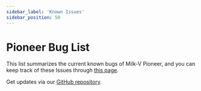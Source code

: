 ```yaml
---
sidebar_label: 'Known Issues'
sidebar_position: 50
---
```

# Pioneer Bug List
This list summarizes the current known bugs of Milk-V Pioneer, and you can keep track of these Issues through [this page](https://github.com/milkv-pioneer/issues/issues).
  
  
Get updates via our [GitHub repository](https://github.com/milkv-pioneer/issues/issues).
